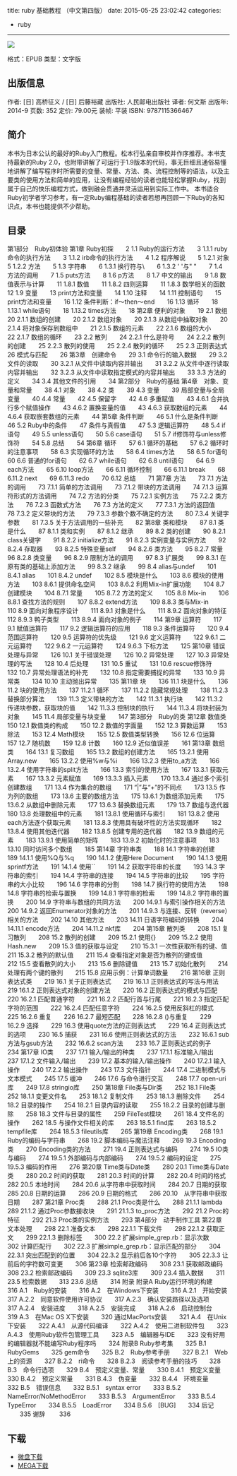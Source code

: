 title: ruby 基础教程 （中文第四版）
date: 2015-05-25 23:02:42
categories:
  - ruby
---

![](http://img4.douban.com/lpic/s27403949.jpg)

格式：EPUB
类型：文字版

<!--more-->

## 出版信息 ##

作者: [日] 高桥征义 / [日] 后藤裕藏 
出版社: 人民邮电出版社
译者: 何文斯 
出版年: 2014-9
页数: 352
定价: 79.00元
装帧: 平装
ISBN: 9787115366467

## 简介 ##

本书为日本公认的最好的Ruby入门教程。松本行弘亲自审校并作序推荐。本书支持最新的Ruby 2.0，也附带讲解了可运行于1.9版本的代码，事无巨细且通俗易懂地讲解了编写程序时所需要的变量、常量、方法、类、流程控制等的语法，以及主要类的使用方法和简单的应用，让没有编程经验的读者也能轻松掌握Ruby，找到属于自己的快乐编程方式，做到融会贯通并灵活运用到实际工作中。
本书适合Ruby初学者学习参考，有一定Ruby编程基础的读者若想再回顾一下Ruby的各知识点，本书也能提供不少帮助。

## 目录 ##

第1部分　Ruby初体验
第1章 Ruby初探　　2
1.1 Ruby的运行方法　　3
1.1.1 ruby命令的执行方法　　3
1.1.2 irb命令的执行方法　　4
1.2 程序解说　　5
1.2.1 对象　　5
1.2.2 方法　　5
1.3 字符串　　6
1.3.1 换行符与\　　6
1.3.2 ' '与" "　　7
1.4 方法的调用　　7
1.5 puts方法　　8
1.6 p方法　　8
1.7 中文的输出　　9
1.8 数值表示与计算　　11
1.8.1 数值　　11
1.8.2 四则运算　　11
1.8.3 数学相关的函数　　12
1.9 变量　　13
print方法和变量　　14
1.10 注释　　14
1.11 控制语句　　15
print方法和变量　　16
1.12 条件判断：if～then～end　　16
1.13 循环　　18
1.13.1 while语句　　18
1.13.2 times方法　　18
第2章 便利的对象　　19
2.1 数组　　20
2.1.1 数组的创建　　20
2.1.2 数组对象　　20
2.1.3 从数组中抽取对象　　20
2.1.4 将对象保存到数组中　　21
2.1.5 数组的元素　　22
2.1.6 数组的大小　　22
2.1.7 数组的循环　　23
2.2 散列　　24
2.2.1 什么是符号　　24
2.2.2 散列的创建　　25
2.2.3 散列的使用　　25
2.2.4 散列的循环　　25
2.3 正则表达式　　26
模式与匹配　　26
第3章　创建命令　　29
3.1 命令行的输入数据　　29
3.2 文件的读取　　30
3.2.1 从文件中读取内容并输出　　31
3.2.2 从文件中逐行读取内容并输出　　32
3.2.3 从文件中读取指定模式的内容并输出　　33
3.3 方法的定义　　34
3.4 其他文件的引用　　34
第2部分　Ruby的基础
第4章　对象、变量和常量　　38
4.1 对象　　38
4.2 类　　39
4.3 变量　　39
局部变量与全局变量　　40
4.4 常量　　42
4.5 保留字　　42
4.6 多重赋值　　43
4.6.1 合并执行多个赋值操作　　43
4.6.2 置换变量的值　　43
4.6.3 获取数组的元素　　44
4.6.4 获取嵌套数组的元素　　44
第5章 条件判断　　46
5.1 什么是条件判断　　46
5.2 Ruby中的条件　　47
条件与真假值　　47
5.3 逻辑运算符　　48
5.4 if语句　　49
5.5 unless语句　　50
5.6 case语句　　51
5.7 if修饰符与unless修饰符　　54
5.8 总结　　54
第6章 循环　　57
6.1 循环的基础　　57
6.2 循环时的注意事项　　58
6.3 实现循环的方法　　58
6.4 times方法　　58
6.5 for语句　　60
6.6 普通的for语句　　62
6.7 while语句　　62
6.8 until语句　　64
6.9 each方法　　65
6.10 loop方法　　66
6.11 循环控制　　66
6.11.1 break　　68
6.11.2 next　　69
6.11.3 redo　　70
6.12 总结　　71
第7章 方法　　73
7.1 方法的调用　　73
7.1.1 简单的方法调用　　73
7.1.2 带块的方法调用　　74
7.1.3 运算符形式的方法调用　　74
7.2 方法的分类　　75
7.2.1 实例方法　　75
7.2.2 类方法　　76
7.2.3 函数式方法　　76
7.3 方法的定义　　77
7.3.1 方法的返回值　　78
7.3.2 定义带块的方法　　79
7.3.3 参数个数不确定的方法　　80
7.3.4 关键字参数　　81
7.3.5 关于方法调用的一些补充　　82
第8章 类和模块　　87
8.1 类是什么　　87
8.1.1 类和实例　　87
8.1.2 继承　　89
8.2 类的创建　　90
8.2.1 class关键字　　91
8.2.2 initialize方法　　91
8.2.3 实例变量与实例方法　　92
8.2.4 存取器　　93
8.2.5 特殊变量self　　94
8.2.6 类方法　　95
8.2.7 常量　　96
8.2.8 类变量　　96
8.2.9 限制方法的调用　　97
8.3 扩展类　　99
8.3.1 在原有类的基础上添加方法　　99
8.3.2 继承　　99
8.4 alias与undef　　101
8.4.1 alias　　101
8.4.2 undef　　102
8.5 模块是什么　　103
8.6 模块的使用方法　　103
8.6.1 提供命名空间　　103
8.6.2 利用Mix-in扩展功能　　104
8.7 创建模块　　104
8.7.1 常量　　105
8.7.2 方法的定义　　105
8.8 Mix-in　　106
8.8.1 查找方法的规则　　107
8.8.2 extend方法　　109
8.8.3 类与Mix-in　　110
8.9 面向对象程序设计　　111
8.9.1 对象是什么　　111
8.9.2 面向对象的特征　　112
8.9.3 鸭子类型　　113
8.9.4 面向对象的例子　　114
第9章 运算符　　117
9.1 赋值运算符　　117
9.2 逻辑运算符的应用　　118
9.3 条件运算符　　120
9.4 范围运算符　　120
9.5 运算符的优先级　　121
9.6 定义运算符　　122
9.6.1 二元运算符　　122
9.6.2 一元运算符　　124
9.6.3 下标方法　　125
第10章 错误处理与异常　　126
10.1 关于错误处理　　126
10.2 异常处理　　127
10.3 异常处理的写法　　128
10.4 后处理　　131
10.5 重试　　131
10.6 rescue修饰符　　132
10.7 异常处理语法的补充　　132
10.8 指定需要捕捉的异常　　133
10.9 异常类　　134
10.10 主动抛出异常　　135
第11章 块　　136
11.1 块是什么　　136
11.2 块的使用方法　　137
11.2.1 循环　　137
11.2.2 隐藏常规处理　　138
11.2.3 替换部分算法　　139
11.3 定义带块的方法　　142
11.3.1 执行块　　142
11.3.2 传递块参数，获取块的值　　142
11.3.3 控制块的执行　　144
11.3.4 将块封装为对象　　145
11.4 局部变量与块变量　　147
第3部分　Ruby的类
第12章 数值类　　150
12.1 数值类的构成　　150
12.2 数值的字面量　　152
12.3 算数运算　　153
除法　　153
12.4 Math模块　　155
12.5 数值类型转换　　156
12.6 位运算　　157
12.7 随机数　　159
12.8 计数　　160
12.9 近似值误差　　161
第13章 数组类　　164
13.1 复习数组　　165
13.2 数组的创建方法　　165
13.2.1 使用Array.new　　165
13.2.2 使用%w与%i　　166
13.2.3 使用to_a方法　　166
13.2.4 使用字符串的split方法　　166
13.3 索引的使用方法　　167
13.3.1 获取元素　　167
13.3.2 元素赋值　　169
13.3.3 插入元素　　170
13.3.4 通过多个索引创建数组　　171
13.4 作为集合的数组　　171
“|”与“+”的不同点　　173
13.5 作为列的数组　　173
13.6 主要的数组方法　　175
13.6.1 为数组添加元素　　175
13.6.2 从数组中删除元素　　177
13.6.3 替换数组元素　　179
13.7 数组与迭代器　　180
13.8 处理数组中的元素　　181
13.8.1 使用循环与索引　　181
13.8.2 使用each方法逐个获取元素　　181
13.8.3 使用具有破坏性的方法实现循环　　182
13.8.4 使用其他迭代器　　182
13.8.5 创建专用的迭代器　　182
13.9 数组的元素　　183
13.9.1 使用简单的矩阵　　183
13.9.2 初始化时的注意事项　　183
13.10 同时访问多个数组　　185
第14章 字符串类　　188
14.1 字符串的创建　　189
14.1.1 使用%Q与%q　　190
14.1.2 使用Here Document　　190
14.1.3 使用sprintf方法　　191
14.1.4 使用``　　191
14.2 获取字符串的长度　　193
14.3 字符串的索引　　194
14.4 字符串的连接　　194
14.5 字符串的比较　　195
字符串的大小比较　　196
14.6 字符串的分割　　198
14.7 换行符的使用方法　　198
14.8 字符串的检索与置换　　199
14.8.1 字符串的检索　　199
14.8.2 字符串的置换　　200
14.9 字符串与数组的共同方法　　200
14.9.1 与索引操作相关的方法　　200
14.9.2 返回Enumerator对象的方法　　201
14.9.3 与连接、反转（reverse）相关的方法　　202
14.10 其他方法　　203
14.11 日语字符编码的转换　　204
14.11.1 encode方法　　204
14.11.2 nkf库　　204
第15章 散列类　　208
15.1 复习散列　　208
15.2 散列的创建　　209
15.2.1 使用{}　　209
15.2.2 使用Hash.new　　209
15.3 值的获取与设定　　210
15.3.1 一次性获取所有的键、值　　211
15.3.2 散列的默认值　　211
15.4 查看指定对象是否为散列的键或值　　　　212
15.5 查看散列的大小　　213
15.6 删除键值　　213
15.7 初始化散列　　214
处理有两个键的散列　　215
15.8 应用示例：计算单词数量　　216
第16章 正则表达式类　　219
16.1 关于正则表达式　　219
16.1.1 正则表达式的写法与用法　　219
16.1.2 正则表达式对象的创建方法　　220
16.2 正则表达式的模式与匹配　　220
16.2.1 匹配普通字符　　221
16.2.2 匹配行首与行尾　　221
16.2.3 指定匹配字符的范围　　222
16.2.4 匹配任意字符　　224
16.2.5 使用反斜杠的模式　　225
16.2.6 重复　　226
16.2.7 最短匹配　　228
16.2.8 ()与重复　　229
16.2.9 选择　　229
16.3 使用quote方法的正则表达式　　229
16.4 正则表达式的选项　　230
16.5 捕获　　231
16.6 使用正则表达式的方法　　232
16.6.1 sub方法与gsub方法　　232
16.6.2 scan方法　　233
16.7 正则表达式的例子　　234
第17章 IO类　　237
17.1 输入/输出的种类　　237
17.1.1 标准输入/输出　　237
17.1.2 文件输入/输出　　239
17.2 基本的输入/输出操作　　240
17.2.1 输入操作　　240
17.2.2 输出操作　　243
17.3 文件指针　　244
17.4 二进制模式与文本模式　　245
17.5 缓冲　　246
17.6 与命令进行交互　　248
17.7 open-uri库　　249
17.8 stringio库　　250
第18章 File类与Dir类　　252
18.1 File类　　252
18.1.1 变更文件名　　253
18.1.2 复制文件　　253
18.1.3 删除文件　　254
18.2 目录的操作　　254
18.2.1 目录内容的读取　　255
18.2.2 目录的创建与删除　　258
18.3 文件与目录的属性　　259
FileTest模块　　261
18.4 文件名的操作　　262
18.5 与操作文件相关的库　　263
18.5.1 find库　　263
18.5.2 tempfile库　　264
18.5.3 fileutils库　　265
第19章 Encoding类　　268
19.1 Ruby的编码与字符串　　268
19.2 脚本编码与魔法注释　　269
19.3 Encoding类　　270
Encoding类的方法　　271
19.4 正则表达式与编码　　274
19.5 IO类与编码　　274
19.5.1 外部编码与内部编码　　274
19.5.2 编码的设定　　275
19.5.3 编码的作用　　276
第20章 Time类与Date类　　280
20.1 Time类与Date类　　280
20.2 时间的获取　　281
20.3 时间的计算　　282
20.4 时间的格式　　282
20.5 本地时间　　284
20.6 从字符串中获取时间　　284
20.7 日期的获取　　285
20.8 日期的运算　　286
20.9 日期的格式　　286
20.10　从字符串中获取日期　　287
第21章 Proc类　　288
21.1 Proc类是什么　　288
21.1.1 lambda　　289
21.1.2 通过Proc参数接收块　　291
21.1.3 to_proc方法　　292
21.2 Proc的特征　　292
21.3 Proc类的实例方法　　293
第4部分　动手制作工具
第22章 文本处理　　298
22.1 准备文本　　298
22.1.1 下载文件　　298
22.1.2 获取正文　　299
22.1.3 删除标签　　300
22.2 扩展simple_grep.rb：显示次数　　302
计算匹配行　　302
22.3 扩展simple_grep.rb：显示匹配的部分　　304
22.3.1 突出匹配到的位置　　304
22.3.2 显示前后各10个字符　　305
22.3.3 让前后的字符数可变更　　306
第23章 检索邮政编码　　308
23.1 获取邮政编码　　308
23.2 检索邮政编码　　309
23.3 sqlite3库　　309
23.4 插入数据　　311
23.5 检索数据　　313
23.6 总结　　314
附录
附录A Ruby运行环境的构建　　316
A.1　Ruby的安装　　316
A.2　在Windows下安装　　316
A.2.1　开始安装　　317
A.2.2　同意软件使用许可协议　　317
A.2.3　确认安装路径以及选项　　317
A.2.4　安装进度　　318
A.2.5　安装完成　　318
A.2.6　启动控制台　　319
A.3　在Mac OS X下安装　　320
通过MacPorts安装　　321
A.4　在Unix下安装　　322
A.4.1　从源代码编译　　322
A.4.2　使用二进制软件包　　323
A.4.3　使用Ruby软件包管理工具　　323
A.5　编辑器与IDE　　323
没有好用的编辑器就不能编写Ruby程序吗　　324
附录B Ruby参考集　　325
B.1　RubyGems　　325
gem命令　　325
B.2　Ruby参考手册　　327
B.2.1　Web上的资源　　327
B.2.2　ri命令　　328
B.2.3　阅读参考手册的技巧　　328
B.3　命令行选项　　329
B.4　预定义变量、常量　　330
B.4.1　预定义变量　　330
B.4.2　预定义常量　　331
B.4.3　伪变量　　332
B.4.4　环境变量　　332
B.5　错误信息　　332
B.5.1　syntax error　　333
B.5.2　NameError/NoMethodError　　333
B.5.3　ArgumentError　　333
B.5.4　TypeError　　334
B.5.5　LoadError　　334
B.5.6　[BUG]　　334
后记 　　335
谢辞 　　336

## 下载 ##

+ [微盘下载](http://vdisk.weibo.com/s/aADaW4YRFwI4f)
+ [MEGA下载](https://mega.co.nz/#!2F8S2QxL!NZJM3A5yrt2dAsFUv_9yHPGfIwL0NVZBpJiCRQeqko8)